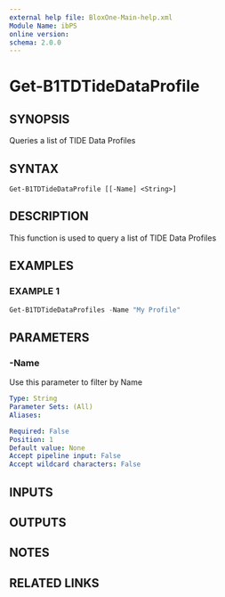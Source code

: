 ```yaml
---
external help file: BloxOne-Main-help.xml
Module Name: ibPS
online version:
schema: 2.0.0
---
```


# Get-B1TDTideDataProfile

## SYNOPSIS
Queries a list of TIDE Data Profiles

## SYNTAX

```
Get-B1TDTideDataProfile [[-Name] <String>]
```

## DESCRIPTION
This function is used to query a list of TIDE Data Profiles

## EXAMPLES

### EXAMPLE 1
```powershell
Get-B1TDTideDataProfiles -Name "My Profile"
```

## PARAMETERS

### -Name
Use this parameter to filter by Name

```yaml
Type: String
Parameter Sets: (All)
Aliases:

Required: False
Position: 1
Default value: None
Accept pipeline input: False
Accept wildcard characters: False
```

## INPUTS

## OUTPUTS

## NOTES

## RELATED LINKS
